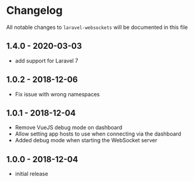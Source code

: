 # Changelog

All notable changes to `laravel-websockets` will be documented in this file

## 1.4.0 - 2020-03-03

- add support for Laravel 7

## 1.0.2 - 2018-12-06

- Fix issue with wrong namespaces

## 1.0.1 - 2018-12-04

- Remove VueJS debug mode on dashboard
- Allow setting app hosts to use when connecting via the dashboard
- Added debug mode when starting the WebSocket server

## 1.0.0 - 2018-12-04

- initial release
